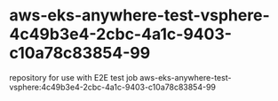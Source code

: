 # aws-eks-anywhere-test-vsphere-4c49b3e4-2cbc-4a1c-9403-c10a78c83854-99
repository for use with E2E test job aws-eks-anywhere-test-vsphere:4c49b3e4-2cbc-4a1c-9403-c10a78c83854-99
